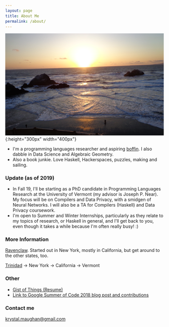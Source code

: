 ```yaml
---
layout: page
title: About Me
permalink: /about/
---
```

![beach](/images/beach.png){:height="300px" width="400px"}






- I'm a programming languages researcher and aspiring [boffin](https://en.wikipedia.org/wiki/Boffin). I also dabble in Data Science and Algebraic Geometry.
- Also a book junkie. Love Haskell, Hackerspaces, puzzles, making and sailing. 


### Update (as of 2019)
- In Fall 19, I'll be starting as a PhD candidate in Programming Languages Research at the University of Vermont (my advisor is Joseph P. Near). My focus will be on Compilers and Data Privacy, with a smidgen of Neural Networks. I will also be a TA for Compilers (Haskell) and Data Privacy coursework.
- I'm open to Summer and Winter Internships, particularly as they relate to my topics of research, or Haskell in general, and I'll get back to you, even though it takes a while because I'm often really busy! :)


### More Information

[Ravenclaw](https://en.wikipedia.org/wiki/Hogwarts#Ravenclaw). Started out in New York, mostly in California, but get around to the other states, too.


[Trinidad](https://en.wikipedia.org/wiki/Trinidad_and_Tobago) -> New York -> California -> Vermont

### Other 

- [Gist of Things (Resume)](https://github.com/kammitama5/kammitama5.github.io/blob/master/images/PHD_resume_KM_accepted_3.pdf)
- [Link to Google Summer of Code 2018 blog post and contributions](https://medium.com/@krystal.maughan/breaking-the-space-time-barrier-with-haskell-time-traveling-and-debugging-in-codeworld-a-google-e87894dd43d7)

### Contact me

[krystal.maughan@gmail.com](mailto:email@domain.com)
